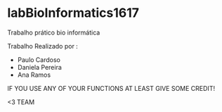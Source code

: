 # labBioInformatics1617
Trabalho prático bio informática



Trabalho Realizado por :

* Paulo Cardoso 
* Daniela Pereira
* Ana Ramos

IF YOU USE ANY OF YOUR FUNCTIONS AT LEAST GIVE SOME CREDIT! 

<3 TEAM
